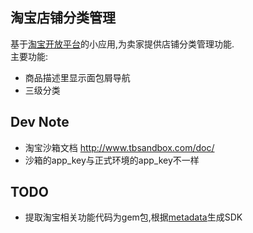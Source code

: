 淘宝店铺分类管理
---

基于[淘宝开放平台](http://open.taobao.com/index.htm)的小应用,为卖家提供店铺分类管理功能.  
主要功能:
* 商品描述里显示面包屑导航
* 三级分类

Dev Note
---
* 淘宝沙箱文档 http://www.tbsandbox.com/doc/
* 沙箱的app_key与正式环境的app_key不一样

TODO
---
* 提取淘宝相关功能代码为gem包,根据[metadata](http://api.taobao.com/myresources/standardSdk.htm?spm=0.0.0.40.rebfKc)生成SDK

